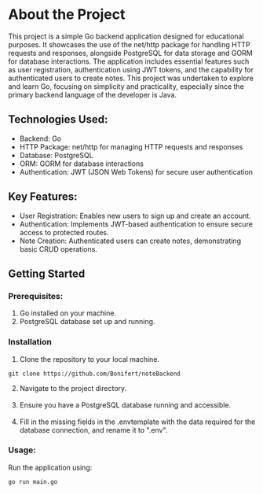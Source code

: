 # About the Project
This project is a simple Go backend application designed for educational purposes. 
It showcases the use of the net/http package for handling HTTP requests and responses, 
alongside PostgreSQL for data storage and GORM for database interactions. The application includes 
essential features such as user registration, authentication using JWT tokens, and the capability 
for authenticated users to create notes. This project was undertaken to explore and learn Go, 
focusing on simplicity and practicality, especially since the primary backend language of 
the developer is Java.

## Technologies Used:
* Backend: Go
* HTTP Package: net/http for managing HTTP requests and responses
* Database: PostgreSQL
* ORM: GORM for database interactions
* Authentication: JWT (JSON Web Tokens) for secure user authentication
## Key Features: 
* User Registration: Enables new users to sign up and create an account.
* Authentication: Implements JWT-based authentication to ensure secure access to protected routes.
* Note Creation: Authenticated users can create notes, demonstrating basic CRUD operations.

## Getting Started
### Prerequisites:
1. Go installed on your machine.
2. PostgreSQL database set up and running.

### Installation
1. Clone the repository to your local machine.
```shell
git clone https://github.com/Bonifert/noteBackend
```
2. Navigate to the project directory.<br><br>
3. Ensure you have a PostgreSQL database running and accessible.<br><br>
4. Fill in the missing fields in the .envtemplate with the data required for the database connection, and rename it to ".env".

### Usage:

Run the application using:
```shell
go run main.go
```